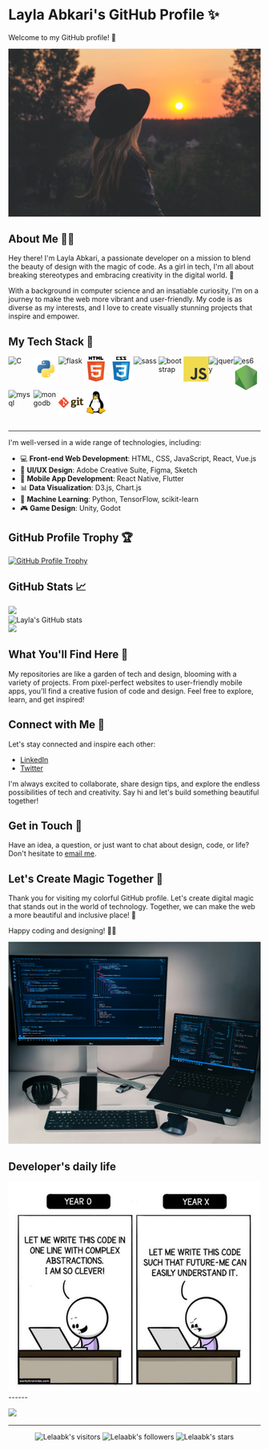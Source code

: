 # Layla Abkari's GitHub Profile ✨

Welcome to my GitHub profile! 🚀

<img src="/sunshine.jpg" border="0">

## About Me 💁‍♀️

Hey there! I'm Layla Abkari, a passionate developer on a mission to blend the beauty of design with the magic of code. As a girl in tech, I'm all about breaking stereotypes and embracing creativity in the digital world. 🎨

With a background in computer science and an insatiable curiosity, I'm on a journey to make the web more vibrant and user-friendly. My code is as diverse as my interests, and I love to create visually stunning projects that inspire and empower.

## My Tech Stack 🌟
  <div>
  <img align="left" alt="C" width="50px" src="https://cdn.iconscout.com/icon/free/png-512/c-programming-569564.png" />

  <img align="left" alt="Python" width="50px" src="https://raw.githubusercontent.com/github/explore/80688e429a7d4ef2fca1e82350fe8e3517d3494d/topics/python/python.png" />

  <img align="left" alt="flask" width="50px" height="50px" src="https://upload.wikimedia.org/wikipedia/commons/thumb/3/3c/Flask_logo.svg/1200px-Flask_logo.svg.png" />

  <img align="left" alt="html" width="50px" src="https://raw.githubusercontent.com/github/explore/80688e429a7d4ef2fca1e82350fe8e3517d3494d/topics/html/html.png" />

  <img align="left" alt="css" width="50px" src="https://raw.githubusercontent.com/github/explore/80688e429a7d4ef2fca1e82350fe8e3517d3494d/topics/css/css.png" />

  <img align="left" alt="sass" width="50px" src="https://cdn.iconscout.com/icon/free/png-512/sass-226054.png" />

  <img align="left" alt="bootstrap" width="50px" height="50px" src="https://obscureproblemsandgotchas.com/wp-content/uploads/2018/06/bootstrap-stack-e1530246058846.png" />

  <img align="left" alt="JS" width="50px" src="https://raw.githubusercontent.com/github/explore/80688e429a7d4ef2fca1e82350fe8e3517d3494d/topics/javascript/javascript.png" />

  <img align="left" alt="jquery" width="50px" src="https://generic-ui.com/assets/images/platform-logos/jquery.logo.jpg" />

  <img align="left" alt="es6" width="50px" src="https://codus.acyclique.com/wp-content/uploads/2017/11/ES6-JS.png" />

  <img align="left" alt="nodejs" width="50px" src="https://raw.githubusercontent.com/github/explore/80688e429a7d4ef2fca1e82350fe8e3517d3494d/topics/nodejs/nodejs.png" />

  <img align="left" alt="mysql" width="50px" height="50px" src="https://kinsta.com/fr/wp-content/uploads/sites/4/2019/04/logo-mysql-1.svg" />

  <img align="left" alt="mongodb" width="50px" height="50px" src="https://www.codeline.fr/wp-content/uploads/2018/03/mongo-db-design.png" />

  <img align="left" alt="git" width="50px" height="50px" src="https://raw.githubusercontent.com/github/explore/80688e429a7d4ef2fca1e82350fe8e3517d3494d/topics/git/git.png" />

  <img align="center" alt="linux" width="50px" src="https://raw.githubusercontent.com/github/explore/80688e429a7d4ef2fca1e82350fe8e3517d3494d/topics/linux/linux.png" />
  </div>
<br/>
<hr>
I'm well-versed in a wide range of technologies, including:

- 💻 **Front-end Web Development**: HTML, CSS, JavaScript, React, Vue.js
- 🎨 **UI/UX Design**: Adobe Creative Suite, Figma, Sketch
- 📱 **Mobile App Development**: React Native, Flutter
- 📊 **Data Visualization**: D3.js, Chart.js
- 🤖 **Machine Learning**: Python, TensorFlow, scikit-learn
- 🎮 **Game Design**: Unity, Godot
  
## GitHub Profile Trophy 🏆

[![GitHub Profile Trophy](https://github-profile-trophy.vercel.app/?username=Lelaabk&theme=onedark&no-frame=false&no-bg=true&margin-w=4)](https://github.com/ryo-ma/github-profile-trophy)


## GitHub Stats 📈
![](https://github-readme-stats.vercel.app/api/top-langs/?username=Lelaabk&theme=dracula&hide_border=false&include_all_commits=true&count_private=true&layout=compact)<br/>
![Layla's GitHub stats](https://github-readme-stats.vercel.app/api?username=Lelaabk&show_icons=true&theme=dracula)<br/>
![](https://github-readme-streak-stats.herokuapp.com/?user=Lelaabk&theme=dracula&hide_border=false)

## What You'll Find Here 🌼

My repositories are like a garden of tech and design, blooming with a variety of projects. From pixel-perfect websites to user-friendly mobile apps, you'll find a creative fusion of code and design. Feel free to explore, learn, and get inspired!

## Connect with Me 🌟

Let's stay connected and inspire each other:

- [LinkedIn](https://www.linkedin.com/in/layla-abkari-5505301a3/)
- [Twitter](https://twitter.com/abkari_layla)

I'm always excited to collaborate, share design tips, and explore the endless possibilities of tech and creativity. Say hi and let's build something beautiful together!

## Get in Touch 💌

Have an idea, a question, or just want to chat about design, code, or life? Don't hesitate to [email me](mailto:lolabkari@gmail.com).

## Let's Create Magic Together 🌟

Thank you for visiting my colorful GitHub profile. Let's create digital magic that stands out in the world of technology. Together, we can make the web a more beautiful and inclusive place! 💫

Happy coding and designing! 🌼🎨

<img src="/pc.jpg" border="0">


## Developer's daily life

<img src="/joke.jpg" border="0">
------

[![](https://visitcount.itsvg.in/api?id=Lelaabk&label=Profile%20Views&color=12&pretty=true)](https://visitcount.itsvg.in)

<hr>
<p align="center">
	<img alt="Lelaabk's visitors" src="https://komarev.com/ghpvc/?username=Lelaabk&color=8c36db&style=flat&label=visitors" />
	<img alt="Lelaabk's followers" src="https://img.shields.io/github/followers/Lelaabk?color=blueviolet" />
	<img alt="Lelaabk's stars" src="https://img.shields.io/github/stars/Lelaabk?color=blueviolet" />
</p>
